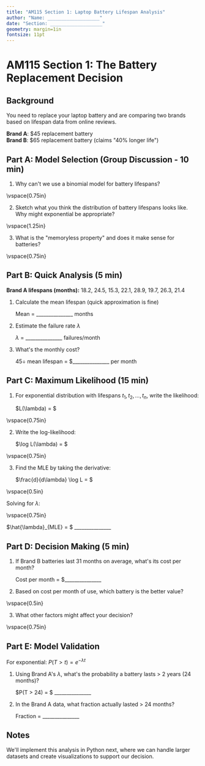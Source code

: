 ```yaml
---
title: "AM115 Section 1: Laptop Battery Lifespan Analysis"
author: "Name: ___________________"
date: "Section: ___________________"
geometry: margin=1in
fontsize: 11pt
---
```


# AM115 Section 1: The Battery Replacement Decision

## Background
You need to replace your laptop battery and are comparing two brands based on lifespan data from online reviews.

**Brand A**: $45 replacement battery  
**Brand B**: $65 replacement battery (claims "40% longer life")

## Part A: Model Selection (Group Discussion - 10 min)

1. Why can't we use a binomial model for battery lifespans?

\vspace{0.75in}

2. Sketch what you think the distribution of battery lifespans looks like. Why might exponential be appropriate?

\vspace{1.25in}

3. What is the "memoryless property" and does it make sense for batteries?

\vspace{0.75in}

## Part B: Quick Analysis (5 min)

**Brand A lifespans (months):** 18.2, 24.5, 15.3, 22.1, 28.9, 19.7, 26.3, 21.4

1. Calculate the mean lifespan (quick approximation is fine)

   Mean = _______________ months

2. Estimate the failure rate $\lambda$

   $\lambda$ = _______________ failures/month

3. What's the monthly cost?

   $45 ÷$ mean lifespan = $_______________ per month

## Part C: Maximum Likelihood (15 min)

1. For exponential distribution with lifespans $t_1, t_2, \ldots, t_n$, write the likelihood:

   $L(\lambda) = $

\vspace{0.75in}

2. Write the log-likelihood:

   $\log L(\lambda) = $

\vspace{0.75in}

3. Find the MLE by taking the derivative:

   $\frac{d}{d\lambda} \log L = $

\vspace{0.5in}

   Solving for $\lambda$:

\vspace{0.75in}

   $\hat{\lambda}_{MLE} = $ _______________

## Part D: Decision Making (5 min)

1. If Brand B batteries last 31 months on average, what's its cost per month?

   Cost per month = $_______________

2. Based on cost per month of use, which battery is the better value?

\vspace{0.5in}

3. What other factors might affect your decision?

\vspace{0.75in}

## Part E: Model Validation

For exponential: $P(T > t) = e^{-\lambda t}$

1. Using Brand A's $\lambda$, what's the probability a battery lasts > 2 years (24 months)?

   $P(T > 24) = $ _______________

2. In the Brand A data, what fraction actually lasted > 24 months?

   Fraction = _______________

## Notes
We'll implement this analysis in Python next, where we can handle larger datasets and create visualizations to support our decision.

